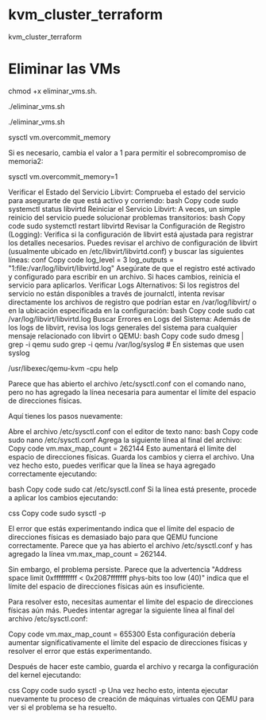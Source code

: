 # kvm_cluster_terraform
 kvm_cluster_terraform


# Eliminar las VMs
chmod +x eliminar_vms.sh.

./eliminar_vms.sh


./eliminar_vms.sh



sysctl vm.overcommit_memory

Si es necesario, cambia el valor a 1 para permitir el sobrecompromiso de memoria2:

sysctl vm.overcommit_memory=1


Verificar el Estado del Servicio Libvirt:
Comprueba el estado del servicio para asegurarte de que está activo y corriendo:
bash
Copy code
sudo systemctl status libvirtd
Reiniciar el Servicio Libvirt:
A veces, un simple reinicio del servicio puede solucionar problemas transitorios:
bash
Copy code
sudo systemctl restart libvirtd
Revisar la Configuración de Registro (Logging):
Verifica si la configuración de libvirt está ajustada para registrar los detalles necesarios. Puedes revisar el archivo de configuración de libvirt (usualmente ubicado en /etc/libvirt/libvirtd.conf) y buscar las siguientes líneas:
conf
Copy code
log_level = 3
log_outputs = "1:file:/var/log/libvirt/libvirtd.log"
Asegúrate de que el registro esté activado y configurado para escribir en un archivo. Si haces cambios, reinicia el servicio para aplicarlos.
Verificar Logs Alternativos:
Si los registros del servicio no están disponibles a través de journalctl, intenta revisar directamente los archivos de registro que podrían estar en /var/log/libvirt/ o en la ubicación especificada en la configuración:
bash
Copy code
sudo cat /var/log/libvirt/libvirtd.log
Buscar Errores en Logs del Sistema:
Además de los logs de libvirt, revisa los logs generales del sistema para cualquier mensaje relacionado con libvirt o QEMU:
bash
Copy code
sudo dmesg | grep -i qemu
sudo grep -i qemu /var/log/syslog  # En sistemas que usen syslog


/usr/libexec/qemu-kvm -cpu help


Parece que has abierto el archivo /etc/sysctl.conf con el comando nano, pero no has agregado la línea necesaria para aumentar el límite del espacio de direcciones físicas.

Aquí tienes los pasos nuevamente:

Abre el archivo /etc/sysctl.conf con el editor de texto nano:
bash
Copy code
sudo nano /etc/sysctl.conf
Agrega la siguiente línea al final del archivo:
Copy code
vm.max_map_count = 262144
Esto aumentará el límite del espacio de direcciones físicas.
Guarda los cambios y cierra el archivo.
Una vez hecho esto, puedes verificar que la línea se haya agregado correctamente ejecutando:

bash
Copy code
sudo cat /etc/sysctl.conf
Si la línea está presente, procede a aplicar los cambios ejecutando:

css
Copy code
sudo sysctl -p


El error que estás experimentando indica que el límite del espacio de direcciones físicas es demasiado bajo para que QEMU funcione correctamente. Parece que ya has abierto el archivo /etc/sysctl.conf y has agregado la línea vm.max_map_count = 262144.

Sin embargo, el problema persiste. Parece que la advertencia "Address space limit 0xffffffffff < 0x2087fffffff phys-bits too low (40)" indica que el límite del espacio de direcciones físicas aún es insuficiente.

Para resolver esto, necesitas aumentar el límite del espacio de direcciones físicas aún más. Puedes intentar agregar la siguiente línea al final del archivo /etc/sysctl.conf:

Copy code
vm.max_map_count = 655300
Esta configuración debería aumentar significativamente el límite del espacio de direcciones físicas y resolver el error que estás experimentando.

Después de hacer este cambio, guarda el archivo y recarga la configuración del kernel ejecutando:

css
Copy code
sudo sysctl -p
Una vez hecho esto, intenta ejecutar nuevamente tu proceso de creación de máquinas virtuales con QEMU para ver si el problema se ha resuelto.